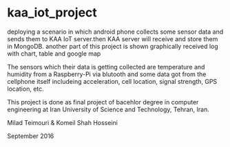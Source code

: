 # kaa_iot_project
deploying a scenario in which android phone collects some sensor data and sends them to KAA IoT server.then KAA server will receive and store them in MongoDB. another part of this project is shown graphically received log with chart, table and google map

The sensors which their data is getting collected are temperature and humidity from a Raspberry-Pi via blutooth and some data got from the cellphone itself includeing acceleration, cell location, signal strength, GPS location, etc.

This project is done as final project of bacehlor degree in computer engineering at Iran University of Science and Technology, Tehran, Iran.

Milad Teimouri & Komeil Shah Hosseini

September 2016
